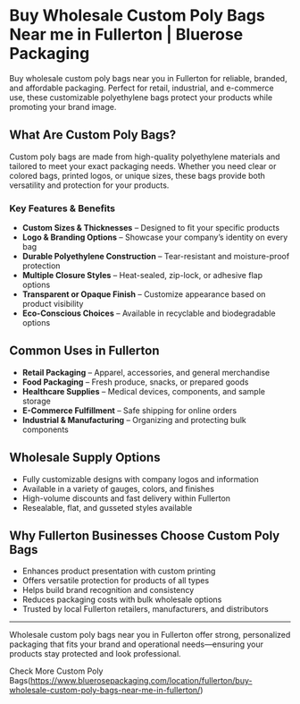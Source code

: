 # Buy Wholesale Custom Poly Bags Near me in Fullerton | Bluerose Packaging  

Buy wholesale custom poly bags near you in Fullerton for reliable, branded, and affordable packaging. Perfect for retail, industrial, and e-commerce use, these customizable polyethylene bags protect your products while promoting your brand image.

## What Are Custom Poly Bags?  

Custom poly bags are made from high-quality polyethylene materials and tailored to meet your exact packaging needs. Whether you need clear or colored bags, printed logos, or unique sizes, these bags provide both versatility and protection for your products.  

### Key Features & Benefits  

- **Custom Sizes & Thicknesses** – Designed to fit your specific products  
- **Logo & Branding Options** – Showcase your company’s identity on every bag  
- **Durable Polyethylene Construction** – Tear-resistant and moisture-proof protection  
- **Multiple Closure Styles** – Heat-sealed, zip-lock, or adhesive flap options  
- **Transparent or Opaque Finish** – Customize appearance based on product visibility  
- **Eco-Conscious Choices** – Available in recyclable and biodegradable options  

## Common Uses in Fullerton  

- **Retail Packaging** – Apparel, accessories, and general merchandise  
- **Food Packaging** – Fresh produce, snacks, or prepared goods  
- **Healthcare Supplies** – Medical devices, components, and sample storage  
- **E-Commerce Fulfillment** – Safe shipping for online orders  
- **Industrial & Manufacturing** – Organizing and protecting bulk components  

## Wholesale Supply Options  

- Fully customizable designs with company logos and information  
- Available in a variety of gauges, colors, and finishes  
- High-volume discounts and fast delivery within Fullerton  
- Resealable, flat, and gusseted styles available  

## Why Fullerton Businesses Choose Custom Poly Bags  

- Enhances product presentation with custom printing  
- Offers versatile protection for products of all types  
- Helps build brand recognition and consistency  
- Reduces packaging costs with bulk wholesale options  
- Trusted by local Fullerton retailers, manufacturers, and distributors  

---  
Wholesale custom poly bags near you in Fullerton offer strong, personalized packaging that fits your brand and operational needs—ensuring your products stay protected and look professional.  

Check More Custom Poly Bags(https://www.bluerosepackaging.com/location/fullerton/buy-wholesale-custom-poly-bags-near-me-in-fullerton/)

